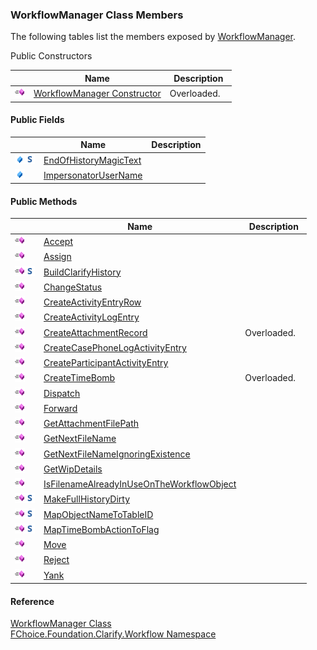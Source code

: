 ﻿### WorkflowManager Class Members

The following tables list the members exposed by [WorkflowManager](fcSDK~FChoice.Foundation.Clarify.Workflow.WorkflowManager.md).

Public Constructors

|   | Name | Description |
| --- | --- | --- |
| ![Public Constructor](dotnetimages/publicConstructor.png) | [WorkflowManager Constructor](fcSDK~FChoice.Foundation.Clarify.Workflow.WorkflowManager~_ctor.md) | Overloaded.    |



#### Public Fields

|   | Name | Description |
| --- | --- | --- |
| ![Public Field](dotnetimages/publicField.png)![static (Shared in Visual Basic)](dotnetimages/static.png) | [EndOfHistoryMagicText](fcSDK~FChoice.Foundation.Clarify.Workflow.WorkflowManager~EndOfHistoryMagicText.md) |   |
| ![Public Field](dotnetimages/publicField.png) | [ImpersonatorUserName](fcSDK~FChoice.Foundation.Clarify.Workflow.WorkflowManager~ImpersonatorUserName.md) |   |



#### Public Methods

|   | Name | Description |
| --- | --- | --- |
| ![Public Method](dotnetimages/publicMethod.png) | [Accept](fcSDK~FChoice.Foundation.Clarify.Workflow.WorkflowManager~Accept.md) |   |
| ![Public Method](dotnetimages/publicMethod.png) | [Assign](fcSDK~FChoice.Foundation.Clarify.Workflow.WorkflowManager~Assign.md) |   |
| ![Public Method](dotnetimages/publicMethod.png)![static (Shared in Visual Basic)](dotnetimages/static.png) | [BuildClarifyHistory](fcSDK~FChoice.Foundation.Clarify.Workflow.WorkflowManager~BuildClarifyHistory.md) |   |
| ![Public Method](dotnetimages/publicMethod.png) | [ChangeStatus](fcSDK~FChoice.Foundation.Clarify.Workflow.WorkflowManager~ChangeStatus.md) |   |
| ![Public Method](dotnetimages/publicMethod.png) | [CreateActivityEntryRow](fcSDK~FChoice.Foundation.Clarify.Workflow.WorkflowManager~CreateActivityEntryRow.md) |   |
| ![Public Method](dotnetimages/publicMethod.png) | [CreateActivityLogEntry](fcSDK~FChoice.Foundation.Clarify.Workflow.WorkflowManager~CreateActivityLogEntry(Int32,Int32,DateTime,String,ClarifyDataRow,ClarifyDataRow,WorkflowObjectInfo).md) |   |
| ![Public Method](dotnetimages/publicMethod.png) | [CreateAttachmentRecord](fcSDK~FChoice.Foundation.Clarify.Workflow.WorkflowManager~CreateAttachmentRecord.md) | Overloaded.    |
| ![Public Method](dotnetimages/publicMethod.png) | [CreateCasePhoneLogActivityEntry](fcSDK~FChoice.Foundation.Clarify.Workflow.WorkflowManager~CreateCasePhoneLogActivityEntry.md) |   |
| ![Public Method](dotnetimages/publicMethod.png) | [CreateParticipantActivityEntry](fcSDK~FChoice.Foundation.Clarify.Workflow.WorkflowManager~CreateParticipantActivityEntry.md) |   |
| ![Public Method](dotnetimages/publicMethod.png) | [CreateTimeBomb](fcSDK~FChoice.Foundation.Clarify.Workflow.WorkflowManager~CreateTimeBomb.md) | Overloaded.    |
| ![Public Method](dotnetimages/publicMethod.png) | [Dispatch](fcSDK~FChoice.Foundation.Clarify.Workflow.WorkflowManager~Dispatch.md) |   |
| ![Public Method](dotnetimages/publicMethod.png) | [Forward](fcSDK~FChoice.Foundation.Clarify.Workflow.WorkflowManager~Forward.md) |   |
| ![Public Method](dotnetimages/publicMethod.png) | [GetAttachmentFilePath](fcSDK~FChoice.Foundation.Clarify.Workflow.WorkflowManager~GetAttachmentFilePath.md) |   |
| ![Public Method](dotnetimages/publicMethod.png) | [GetNextFileName](fcSDK~FChoice.Foundation.Clarify.Workflow.WorkflowManager~GetNextFileName.md) |   |
| ![Public Method](dotnetimages/publicMethod.png) | [GetNextFileNameIgnoringExistence](fcSDK~FChoice.Foundation.Clarify.Workflow.WorkflowManager~GetNextFileNameIgnoringExistence.md) |   |
| ![Public Method](dotnetimages/publicMethod.png) | [GetWipDetails](fcSDK~FChoice.Foundation.Clarify.Workflow.WorkflowManager~GetWipDetails.md) |   |
| ![Public Method](dotnetimages/publicMethod.png) | [IsFilenameAlreadyInUseOnTheWorkflowObject](fcSDK~FChoice.Foundation.Clarify.Workflow.WorkflowManager~IsFilenameAlreadyInUseOnTheWorkflowObject.md) |   |
| ![Public Method](dotnetimages/publicMethod.png)![static (Shared in Visual Basic)](dotnetimages/static.png) | [MakeFullHistoryDirty](fcSDK~FChoice.Foundation.Clarify.Workflow.WorkflowManager~MakeFullHistoryDirty.md) |   |
| ![Public Method](dotnetimages/publicMethod.png)![static (Shared in Visual Basic)](dotnetimages/static.png) | [MapObjectNameToTableID](fcSDK~FChoice.Foundation.Clarify.Workflow.WorkflowManager~MapObjectNameToTableID.md) |   |
| ![Public Method](dotnetimages/publicMethod.png)![static (Shared in Visual Basic)](dotnetimages/static.png) | [MapTimeBombActionToFlag](fcSDK~FChoice.Foundation.Clarify.Workflow.WorkflowManager~MapTimeBombActionToFlag.md) |   |
| ![Public Method](dotnetimages/publicMethod.png) | [Move](fcSDK~FChoice.Foundation.Clarify.Workflow.WorkflowManager~Move.md) |   |
| ![Public Method](dotnetimages/publicMethod.png) | [Reject](fcSDK~FChoice.Foundation.Clarify.Workflow.WorkflowManager~Reject.md) |   |
| ![Public Method](dotnetimages/publicMethod.png) | [Yank](fcSDK~FChoice.Foundation.Clarify.Workflow.WorkflowManager~Yank.md) |   |





#### Reference

[WorkflowManager Class](fcSDK~FChoice.Foundation.Clarify.Workflow.WorkflowManager.md)  
[FChoice.Foundation.Clarify.Workflow Namespace](fcSDK~FChoice.Foundation.Clarify.Workflow_namespace.md)